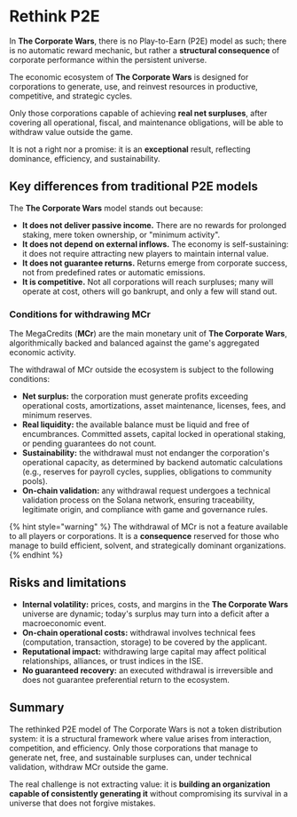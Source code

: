 # Rethink P2E

In **The Corporate Wars**, there is no Play-to-Earn (P2E) model as such; there is no automatic reward mechanic, but rather a **structural consequence** of corporate performance within the persistent universe.

The economic ecosystem of **The Corporate Wars** is designed for corporations to generate, use, and reinvest resources in productive, competitive, and strategic cycles.

Only those corporations capable of achieving **real net surpluses**, after covering all operational, fiscal, and maintenance obligations, will be able to withdraw value outside the game.

It is not a right nor a promise: it is an **exceptional** result, reflecting dominance, efficiency, and sustainability.

## Key differences from traditional P2E models

The **The Corporate Wars** model stands out because:

* **It does not deliver passive income.** There are no rewards for prolonged staking, mere token ownership, or "minimum activity".
* **It does not depend on external inflows.** The economy is self-sustaining: it does not require attracting new players to maintain internal value.
* **It does not guarantee returns.** Returns emerge from corporate success, not from predefined rates or automatic emissions.
* **It is competitive.** Not all corporations will reach surpluses; many will operate at cost, others will go bankrupt, and only a few will stand out.

### Conditions for withdrawing MCr

The MegaCredits (**MCr**) are the main monetary unit of **The Corporate Wars**, algorithmically backed and balanced against the game's aggregated economic activity.

The withdrawal of MCr outside the ecosystem is subject to the following conditions:

* **Net surplus:** the corporation must generate profits exceeding operational costs, amortizations, asset maintenance, licenses, fees, and minimum reserves.
* **Real liquidity:** the available balance must be liquid and free of encumbrances. Committed assets, capital locked in operational staking, or pending guarantees do not count.
* **Sustainability:** the withdrawal must not endanger the corporation's operational capacity, as determined by backend automatic calculations (e.g., reserves for payroll cycles, supplies, obligations to community pools).
* **On-chain validation:** any withdrawal request undergoes a technical validation process on the Solana network, ensuring traceability, legitimate origin, and compliance with game and governance rules.

{% hint style="warning" %}
The withdrawal of MCr is not a feature available to all players or corporations. It is a **consequence** reserved for those who manage to build efficient, solvent, and strategically dominant organizations.
{% endhint %}

## Risks and limitations

* **Internal volatility:** prices, costs, and margins in the **The Corporate Wars** universe are dynamic; today's surplus may turn into a deficit after a macroeconomic event.
* **On-chain operational costs:** withdrawal involves technical fees (computation, transaction, storage) to be covered by the applicant.
* **Reputational impact:** withdrawing large capital may affect political relationships, alliances, or trust indices in the ISE.
* **No guaranteed recovery:** an executed withdrawal is irreversible and does not guarantee preferential return to the ecosystem.

## Summary

The rethinked P2E model of The Corporate Wars is not a token distribution system: it is a structural framework where value arises from interaction, competition, and efficiency. Only those corporations that manage to generate net, free, and sustainable surpluses can, under technical validation, withdraw MCr outside the game.

The real challenge is not extracting value: it is **building an organization capable of consistently generating it** without compromising its survival in a universe that does not forgive mistakes.
